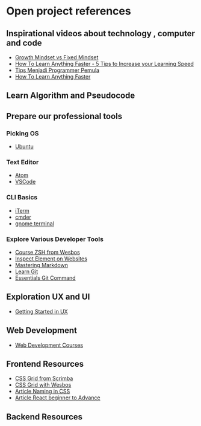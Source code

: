 # Open project references

## Inspirational videos about technology , computer and code
- [Growth Mindset vs Fixed Mindset](https://www.youtube.com/watch?v=KUWn_TJTrnU)
- [How To Learn Anything Faster - 5 Tips to Increase your Learning Speed](https://www.youtube.com/watch?v=rA2XHWM__yE&feature=youtu.be)
- [Tips Menjadi Programmer Pemula](https://www.youtube.com/watch?v=1Zj4lX01Rgk)
- [How To Learn Anything Faster](https://www.youtube.com/watch?v=rA2XHWM__yE&feature=youtu.be)


## Learn Algorithm and Pseudocode

## Prepare our professional tools
### Picking OS
- [Ubuntu]()

### Text Editor
- [Atom]()
- [VSCode]()

### CLI Basics
- [iTerm]()
- [cmder]()
- [gnome terminal]()

### Explore Various Developer Tools
- [Course ZSH from Wesbos](https://commandlinepoweruser.com/) 
- [Inspect Element on Websites](https://zapier.com/blog/inspect-element-tutorial/)
- [Mastering Markdown](https://masteringmarkdown.com)
- [Learn Git](https://codecademy.com/learn/learn-git)
- [Essentials Git Command](https://dev.to/dhruv/essential-git-commands-every-developer-should-know-2fl)


## Exploration UX and UI
- [Getting Started in UX](https://www.youtube.com/watch?v=78MGzBNHn8k)

## Web Development
- [Web Development Courses](https://www.udacity.com/courses/web-development)

## Frontend Resources
- [CSS Grid from Scrimba](https://scrimba.com/g/gR8PTE)
- [CSS Grid with Wesbos](https://cssgrid.io/)
- [Article Naming in CSS](https://medium.freecodecamp.org/css-naming-conventions-that-will-save-you-hours-of-debugging-35cea737d849)
- [Article React beginner to Advance](https://medium.mybridge.co/learn-react-js-from-top-45-tutorials-for-the-past-year-v-2018-28b7f4d4b2c4)

## Backend Resources